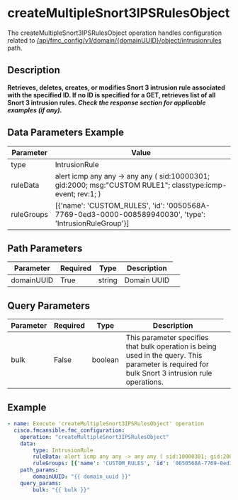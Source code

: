 # createMultipleSnort3IPSRulesObject

The createMultipleSnort3IPSRulesObject operation handles configuration related to [/api/fmc_config/v1/domain/{domainUUID}/object/intrusionrules](/paths//api/fmc_config/v1/domain/{domain_uuid}/object/intrusionrules.md) path.&nbsp;
## Description
**Retrieves, deletes, creates, or modifies Snort 3 intrusion rule associated with the specified ID. If no ID is specified for a GET, retrieves list of all Snort 3 intrusion rules. _Check the response section for applicable examples (if any)._**

## Data Parameters Example
| Parameter | Value |
| --------- | -------- |
| type | IntrusionRule |
| ruleData | alert icmp any any -> any any ( sid:10000301; gid:2000; msg:"CUSTOM RULE1"; classtype:icmp-event; rev:1; ) |
| ruleGroups | [{'name': 'CUSTOM_RULES', 'id': '0050568A-7769-0ed3-0000-008589940030', 'type': 'IntrusionRuleGroup'}] |

## Path Parameters
| Parameter | Required | Type | Description |
| --------- | -------- | ---- | ----------- |
| domainUUID | True | string <td colspan=3> Domain UUID |

## Query Parameters
| Parameter | Required | Type | Description |
| --------- | -------- | ---- | ----------- |
| bulk | False | boolean <td colspan=3> This parameter specifies that bulk operation is being used in the query. This parameter is required for bulk Snort 3 intrusion rule operations. |

## Example
```yaml
- name: Execute 'createMultipleSnort3IPSRulesObject' operation
  cisco.fmcansible.fmc_configuration:
    operation: "createMultipleSnort3IPSRulesObject"
    data:
        type: IntrusionRule
        ruleData: alert icmp any any -> any any ( sid:10000301; gid:2000; msg:"CUSTOM RULE1"; classtype:icmp-event; rev:1; )
        ruleGroups: [{'name': 'CUSTOM_RULES', 'id': '0050568A-7769-0ed3-0000-008589940030', 'type': 'IntrusionRuleGroup'}]
    path_params:
        domainUUID: "{{ domain_uuid }}"
    query_params:
        bulk: "{{ bulk }}"

```